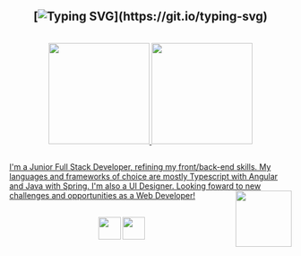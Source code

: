 <div align="center">
 
## [![Typing SVG](https://readme-typing-svg.demolab.com?font=Fira+Code&pause=1000&color=787E89&width=435&lines=Hello+there%2C+I'm+Nico.)](https://git.io/typing-svg)
 
</div> 

<br>

<div align="center" style="display: inline_block">
<a href="https://github.com/jesternook"> 
<img height="180em" src="https://github-readme-stats.vercel.app/api?username=jesternook&repo=github-readme-stat&show_icons=true&theme=material-palenight&include_all_commits=true&count_private=true&hide_border=true"/>
<img height="180em" src="https://github-readme-stats.vercel.app/api/top-langs/?username=jesternook&layout=compact&langs_count=8&theme=material-palenight&hide_border=true"/>
</div>

## 

<div>
  
I'm a Junior Full Stack Developer, refining my front/back-end skills. My languages and frameworks of choice are mostly Typescript with Angular and Java with Spring. I'm also a UI Designer. Looking foward to new challenges and opportunities as a Web Developer!
<img align="right" src="https://64.media.tumblr.com/4a88e801b92c03d3e02d9d195a313fac/tumblr_n25rd2RQc71s3bc1no3_250.gifv" width="100px" height="100px">  
 
</div>
 
 ##
 
 <div align="center">
  
 <a href="https://www.linkedin.com/in/nico-rocha" target="_blank"><img src="https://user-images.githubusercontent.com/99574248/200412935-5274f608-fa64-4e43-ab4a-f42da1ef12f5.png" width="40px" height="40px" target="_blank"></a>
  <a href="mailto:jesternook@gmail.com" target="_blank"><img src="https://user-images.githubusercontent.com/99574248/200413036-d76e16de-bd61-47a8-928c-f8d93ecf7b39.png" width="40px" height="40px" target="_blank"></a> 

 </div>

